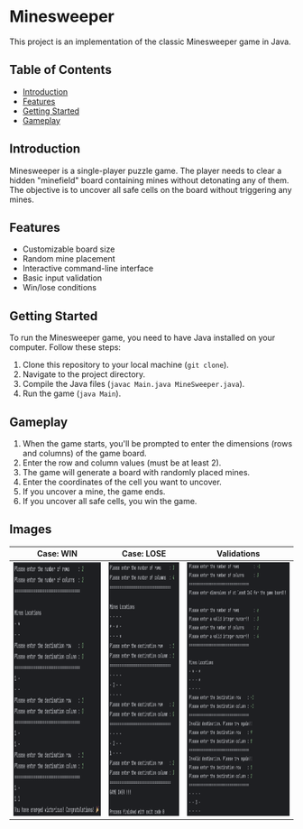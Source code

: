 # Minesweeper

This project is an implementation of the classic Minesweeper game in Java.

## Table of Contents

- [Introduction](#introduction)
- [Features](#features)
- [Getting Started](#getting-started)
- [Gameplay](#gameplay)



## Introduction

Minesweeper is a single-player puzzle game. The player needs to clear a hidden "minefield" board containing mines without detonating any of them. The objective is to uncover all safe cells on the board without triggering any mines.

## Features

- Customizable board size
- Random mine placement
- Interactive command-line interface
- Basic input validation
- Win/lose conditions

## Getting Started

To run the Minesweeper game, you need to have Java installed on your computer. Follow these steps:

1. Clone this repository to your local machine (`git clone`).
2. Navigate to the project directory.
3. Compile the Java files (`javac Main.java MineSweeper.java`).
4. Run the game (`java Main`).

## Gameplay

1. When the game starts, you'll be prompted to enter the dimensions (rows and columns) of the game board.
2. Enter the row and column values (must be at least 2).
3. The game will generate a board with randomly placed mines.
4. Enter the coordinates of the cell you want to uncover.
5. If you uncover a mine, the game ends.
6. If you uncover all safe cells, you win the game.

## Images

| Case: WIN   | Case: LOSE       | Validations    |
| ----------- | ---------------- | -------------- |
| <img src="https://github.com/wvazabi/MineSweeper/blob/main/MineSweeper%20Images/Image%20%232.png" weight="300" height="450"> | <img src="https://github.com/wvazabi/MineSweeper/blob/main/MineSweeper%20Images/Image%20%231.png" weight="300" height="450"> | <img src="https://github.com/wvazabi/MineSweeper/blob/main/MineSweeper%20Images/Image%20%233.png" weight="300" height="450"> |


